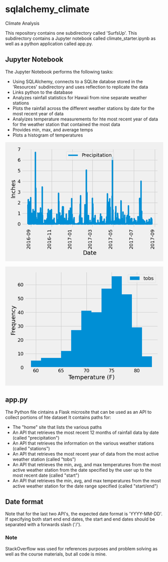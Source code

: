 # sqlalchemy_climate
Climate Analysis

This repository contains one subdirectory called 'SurfsUp'. This subdirectory contains a Jupyter notebook called climate_starter.ipynb as well as a python application called app.py. 

## Jupyter Notebook
The Jupyter Notebook performs the following tasks:
- Using SQLAlchemy, connects to a SQLite databse stored in the 'Resources' subdirectory and uses reflection to replicate the data
- Links python to the database
- Analyzes rainfall statistics for Hawaii from nine separate weather stations
- Plots the rainfall across the different weather stations by date for the most recent year of data
- Analyizes temperature measurements for hte most recent year of data for the weather station that contained the most data
- Provides min, max, and average temps
- Plots a histogram of temperatures


![Precipitation over time](SurfsUp/Resources/Precipitation.png)


![Temperature Histogram](SurfsUp/Resources/Temp_Hist.png)

## app.py
The Python file cintains a Flask microsite that can be used as an API to collect portions of hte dataset It contains paths for:
- The "home" site that lists the various paths
- An API that retrieves the most recent 12 months of rainfall data by date (called "precipitation")
- An API that retrieves the information on the various weather stations (called "stations")
- An API that retrieves the most recent year of data from the most active weather station (called "tobs")
- An API that retrieves the min, avg, and max temperatures from the most active weather station from the date specified by the user up to the most recent date (called "start")
- An API that retrieves the min, avg, and max temperatures from the most active weather station for the date range specified (called "start/end")

## Date format
Note that for the last two API's, the expected date format is 'YYYY-MM-DD'. If specifying both start end end dates, the start and end dates should be separated with a forwards slash ('/').

### Note
StackOverflow was used for references purposes and problem solving as well as the course materials, but all code is mine.
